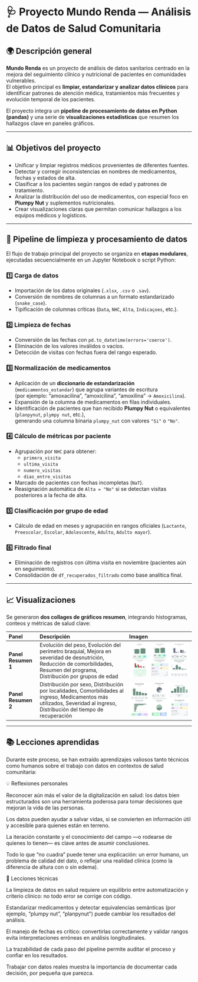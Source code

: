 # 🩺 Proyecto Mundo Renda — Análisis de Datos de Salud Comunitaria

## 🌍 Descripción general

**Mundo Renda** es un proyecto de análisis de datos sanitarios centrado en la mejora del seguimiento clínico y nutricional de pacientes en comunidades vulnerables.  
El objetivo principal es **limpiar, estandarizar y analizar datos clínicos** para identificar patrones de atención médica, tratamientos más frecuentes y evolución temporal de los pacientes.

El proyecto integra un **pipeline de procesamiento de datos en Python (pandas)** y una serie de **visualizaciones estadísticas** que resumen los hallazgos clave en paneles gráficos.

---

## 📊 Objetivos del proyecto

- Unificar y limpiar registros médicos provenientes de diferentes fuentes.  
- Detectar y corregir inconsistencias en nombres de medicamentos, fechas y estados de alta.  
- Clasificar a los pacientes según rangos de edad y patrones de tratamiento.  
- Analizar la distribución del uso de medicamentos, con especial foco en **Plumpy Nut** y suplementos nutricionales.  
- Crear visualizaciones claras que permitan comunicar hallazgos a los equipos médicos y logísticos.

---

## 🔄 Pipeline de limpieza y procesamiento de datos

El flujo de trabajo principal del proyecto se organiza en **etapas modulares**, ejecutadas secuencialmente en un Jupyter Notebook o script Python:

### 1️⃣ Carga de datos
- Importación de los datos originales (`.xlsx`, `.csv` o `.sav`).
- Conversión de nombres de columnas a un formato estandarizado (`snake_case`).
- Tipificación de columnas críticas (`Data`, `NHC`, `Alta`, `Indicaçoes`, etc.).

### 2️⃣ Limpieza de fechas
- Conversión de las fechas con `pd.to_datetime(errors='coerce')`.
- Eliminación de los valores inválidos o vacíos.
- Detección de visitas con fechas fuera del rango esperado.

### 3️⃣ Normalización de medicamentos
- Aplicación de un **diccionario de estandarización** (`medicamentos_estandar`) que agrupa variantes de escritura  
  (por ejemplo: “amoxacilina”, “amoxicilina”, “amoxilina” → `Amoxicilina`).
- Expansión de la columna de medicamentos en filas individuales.
- Identificación de pacientes que han recibido **Plumpy Nut** o equivalentes (`planpynut`, `plympy nut`, etc.),  
  generando una columna binaria `plumpy_nut` con valores `"Si"` o `"No"`.

### 4️⃣ Cálculo de métricas por paciente
- Agrupación por `NHC` para obtener:
  - `primera_visita`
  - `ultima_visita`
  - `numero_visitas`
  - `dias_entre_visitas`
- Marcado de pacientes con fechas incompletas (`NaT`).
- Reasignación automática de `Alta = "No"` si se detectan visitas posteriores a la fecha de alta.

### 5️⃣ Clasificación por grupo de edad
- Cálculo de edad en meses y agrupación en rangos oficiales (`Lactante`, `Preescolar`, `Escolar`, `Adolescente`, `Adulto`, `Adulto mayor`).

### 6️⃣ Filtrado final
- Eliminación de registros con última visita en noviembre (pacientes aún en seguimiento).
- Consolidación de `df_recuperados_filtrado` como base analítica final.

---

## 📈 Visualizaciones

Se generaron **dos collages de gráficos resumen**, integrando histogramas, conteos y métricas de salud clave:

| Panel | Descripción | Imagen |
|:------|:-------------|:--------|
| **Panel Resumen 1** | Evolución del peso, Evolución del perímetro braquial, Mejora en severidad de desnutrición, Reducción de comorbilidades, Resumen del programa, Distribución por grupos de edad | ![Panel Resumen 1](panel_resumen_1.jpg) |
| **Panel Resumen 2** | Distribución por sexo, Distribución por localidades, Comorbilidades al ingreso, Medicamentos más utilizados, Severidad al ingreso, Distribución del tiempo de recuperación | ![Panel Resumen 2](panel_resumen_2.jpg) |

---

## 📚 Lecciones aprendidas

Durante este proceso, se han extraído aprendizajes valiosos tanto técnicos como humanos sobre el trabajo con datos en contextos de salud comunitaria:

💡 Reflexiones personales

Reconocer aún más el valor de la digitalización en salud: los datos bien estructurados son una herramienta poderosa para tomar decisiones que mejoran la vida de las personas.

Los datos pueden ayudar a salvar vidas, si se convierten en información útil y accesible para quienes están en terreno.

La iteración constante y el conocimiento del campo —o rodearse de quienes lo tienen— es clave antes de asumir conclusiones.

Todo lo que “no cuadra” puede tener una explicación: un error humano, un problema de calidad del dato, o reflejar una realidad clínica (como la diferencia de altura con o sin edema).

🧩 Lecciones técnicas

La limpieza de datos en salud requiere un equilibrio entre automatización y criterio clínico: no todo error se corrige con código.

Estandarizar medicamentos y detectar equivalencias semánticas (por ejemplo, “plumpy nut”, “planpynut”) puede cambiar los resultados del análisis.

El manejo de fechas es crítico: convertirlas correctamente y validar rangos evita interpretaciones erróneas en análisis longitudinales.

La trazabilidad de cada paso del pipeline permite auditar el proceso y confiar en los resultados.

Trabajar con datos reales muestra la importancia de documentar cada decisión, por pequeña que parezca.
